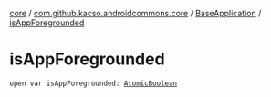 [core](../../index.md) / [com.github.kacso.androidcommons.core](../index.md) / [BaseApplication](index.md) / [isAppForegrounded](.)

# isAppForegrounded

`open var isAppForegrounded: `[`AtomicBoolean`](http://docs.oracle.com/javase/8/docs/api/java/util/concurrent/atomic/AtomicBoolean.html)